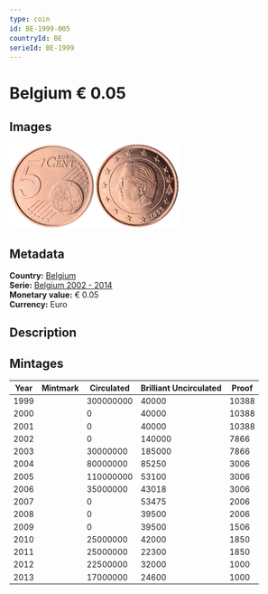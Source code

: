 ```yaml
---
type: coin
id: BE-1999-005
countryId: BE
serieId: BE-1999
---
```


# Belgium € 0.05

## Images

<img src="../../../Images/common-2002-005.png" height="150" alt="Front image"><img src="Images/belgium-1999-005.png" height="150" alt="Back image">

## Metadata

**Country:** [Belgium](../index.md)\
**Serie:** [Belgium 2002 - 2014](index.md)\
**Monetary value:** € 0.05\
**Currency:** Euro

## Description


## Mintages

| Year | Mintmark | Circulated | Brilliant Uncirculated | Proof |
| ---- | -------- | ---------- | ---------------------- | ----- |
| 1999 |  | 300000000| 40000 | 10388 |
| 2000 |  | 0| 40000 | 10388 |
| 2001 |  | 0| 40000 | 10388 |
| 2002 |  | 0| 140000 | 7866 |
| 2003 |  | 30000000| 185000 | 7866 |
| 2004 |  | 80000000| 85250 | 3006 |
| 2005 |  | 110000000| 53100 | 3006 |
| 2006 |  | 35000000| 43018 | 3006 |
| 2007 |  | 0| 53475 | 2006 |
| 2008 |  | 0| 39500 | 2006 |
| 2009 |  | 0| 39500 | 1506 |
| 2010 |  | 25000000| 42000 | 1850 |
| 2011 |  | 25000000| 22300 | 1850 |
| 2012 |  | 22500000| 32000 | 1000 |
| 2013 |  | 17000000| 24600 | 1000 |
